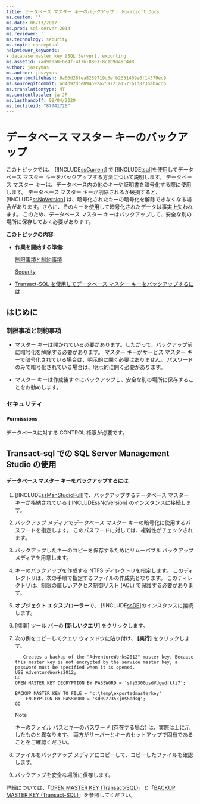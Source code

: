 ```yaml
---
title: データベース マスター キーのバックアップ | Microsoft Docs
ms.custom: ''
ms.date: 06/13/2017
ms.prod: sql-server-2014
ms.reviewer: ''
ms.technology: security
ms.topic: conceptual
helpviewer_keywords:
- database master key [SQL Server], exporting
ms.assetid: 7ad9a0a0-6e4f-4f7b-8801-8c1b9d49c4d8
author: jaszymas
ms.author: jaszymas
ms.openlocfilehash: 9a66d28fea8289719d3efb2351409e0f14379ec9
ms.sourcegitcommit: ad4d92dce894592a259721a1571b1d8736abacdb
ms.translationtype: MT
ms.contentlocale: ja-JP
ms.lasthandoff: 08/04/2020
ms.locfileid: "87741726"
---
```

# <a name="back-up-a-database-master-key"></a>データベース マスター キーのバックアップ
  このトピックでは、 [!INCLUDE[ssCurrent](../../../includes/sscurrent-md.md)] で [!INCLUDE[tsql](../../../includes/tsql-md.md)]を使用してデータベース マスター キーをバックアップする方法について説明します。 データベース マスター キーは、データベース内の他のキーや証明書を暗号化する際に使用します。 データベース マスター キーが削除されるか破損すると、 [!INCLUDE[ssNoVersion](../../../includes/ssnoversion-md.md)] は、暗号化されたキーの暗号化を解除できなくなる場合があります。さらに、そのキーを使用して暗号化されたデータは事実上失われます。 このため、データベース マスター キーはバックアップして、安全な別の場所に保存しておく必要があります。  
  
 **このトピックの内容**  
  
-   **作業を開始する準備:**  
  
     [制限事項と制約事項](#Restrictions)  
  
     [Security](#Security)  
  
-   [Transact-SQL を使用してデータベース マスター キーをバックアップするには](#Procedure)  
  
##  <a name="before-you-begin"></a><a name="BeforeYouBegin"></a> はじめに  
  
###  <a name="limitations-and-restrictions"></a><a name="Restrictions"></a> 制限事項と制約事項  
  
-   マスター キーは開かれている必要があります。したがって、バックアップ前に暗号化を解除する必要があります。 マスター キーがサービス マスター キーで暗号化されている場合は、明示的に開く必要はありません。 パスワードのみで暗号化されている場合は、明示的に開く必要があります。  
  
-   マスター キーは作成後すぐにバックアップし、安全な別の場所に保存することをお勧めします。  
  
###  <a name="security"></a><a name="Security"></a> セキュリティ  
  
####  <a name="permissions"></a><a name="Permissions"></a> Permissions  
 データベースに対する CONTROL 権限が必要です。  
  
##  <a name="using-sql-server-management-studio-with-transact-sql"></a><a name="Procedure"></a>Transact-sql での SQL Server Management Studio の使用  
  
#### <a name="to-back-up-the-database-master-key"></a>データベース マスター キーをバックアップするには  
  
1.  [!INCLUDE[ssManStudioFull](../../../includes/ssmanstudiofull-md.md)]で、バックアップするデータベース マスター キーが格納されている [!INCLUDE[ssNoVersion](../../../includes/ssnoversion-md.md)] のインスタンスに接続します。  
  
2.  バックアップ メディアでデータベース マスター キーの暗号化に使用するパスワードを指定します。 このパスワードに対しては、複雑性がチェックされます。  
  
3.  バックアップしたキーのコピーを保存するためにリムーバブル バックアップ メディアを用意します。  
  
4.  キーのバックアップを作成する NTFS ディレクトリを指定します。 このディレクトリは、次の手順で指定するファイルの作成先となります。 このディレクトリは、制限の厳しいアクセス制御リスト (ACL) で保護する必要があります。  
  
5.  **オブジェクト エクスプローラー**で、 [!INCLUDE[ssDE](../../../includes/ssde-md.md)]のインスタンスに接続します。  
  
6.  [標準] ツール バーの **[新しいクエリ]** をクリックします。  
  
7.  次の例をコピーしてクエリ ウィンドウに貼り付け、 **[実行]** をクリックします。  
  
    ```  
    -- Creates a backup of the "AdventureWorks2012" master key. Because this master key is not encrypted by the service master key, a password must be specified when it is opened.  
    USE AdventureWorks2012;   
    GO  
    OPEN MASTER KEY DECRYPTION BY PASSWORD = 'sfj5300osdVdgwdfkli7';   
  
    BACKUP MASTER KEY TO FILE = 'c:\temp\exportedmasterkey'   
        ENCRYPTION BY PASSWORD = 'sd092735kjn$&adsg';   
    GO  
    ```  
  
    > [!NOTE]  
    >  キーのファイル パスとキーのパスワード (存在する場合) は、実際は上に示したものと異なります。 両方がサーバーとキーのセットアップで固有であることをご確認ください。  
  
8.  ファイルをバックアップ メディアにコピーして、コピーしたファイルを確認します。  
  
9. バックアップを安全な場所に保存します。  
  
 詳細については、「[OPEN MASTER KEY &#40;Transact-SQL&#41;](/sql/t-sql/statements/open-master-key-transact-sql)」と「[BACKUP MASTER KEY &#40;Transact-SQL&#41;](/sql/t-sql/statements/backup-master-key-transact-sql)」を参照してください。  
  
  
